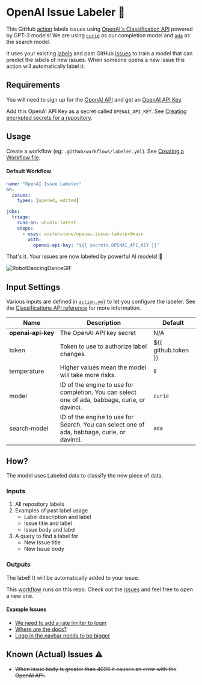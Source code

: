 # OpenAI Issue Labeler 🤖

This GitHub [action](https://docs.github.com/en/actions) labels issues using [OpenAI's Classification API](https://beta.openai.com/docs/guides/classifications) powered by GPT-3 models! We are using [`curie`](https://beta.openai.com/docs/engines/curie) as our completion model and [`ada`](https://beta.openai.com/docs/engines/ada) as the search model.

It uses your existing [labels](https://docs.github.com/en/issues/using-labels-and-milestones-to-track-work/managing-labels) and past GitHub [issues](https://docs.github.com/en/issues) to train a model that can predict the labels of new issues. When someone opens a new issue this action will automatically label it.

## Requirements
You will need to sign up for the [OpenAI API](https://openai.com/api/) and get an [OpenAI API Key](https://beta.openai.com/account/api-keys).

Add this OpenAI API Key as a secret called `OPENAI_API_KEY`. See [Creating encrypted secrets for a repository](https://docs.github.com/en/actions/security-guides/encrypted-secrets#creating-encrypted-secrets-for-a-repository).

## Usage
Create a workflow (eg: `.github/workflows/labeler.yml`). See [Creating a Workflow file](https://help.github.com/en/articles/configuring-a-workflow#creating-a-workflow-file).

#### Default Workflow
```yml
name: "OpenAI Issue Labeler"
on:
  issues:
    types: [opened, edited]

jobs:
  triage:
    runs-on: ubuntu-latest
    steps:
      - uses: austenstone/openai-issue-labeler@main
        with:
          openai-api-key: "${{ secrets.OPENAI_API_KEY }}"
```
That's it. Your issues are now labeled by powerful AI models! 🧠

![RobotDancingDanceGIF](https://user-images.githubusercontent.com/22425467/151486237-5a416561-c2e9-4c61-ad56-12d77fca0206.gif)

## Input Settings
Various inputs are defined in [`action.yml`](action.yml) to let you configure the labeler. See the [Classifications API reference](https://beta.openai.com/docs/api-reference/classifications) for more information.

| Name | Description | Default |
| --- | - | - |
| **openai&#x2011;api&#x2011;key** | The OpenAI API key secret | N/A |
| token | Token to use to authorize label changes. | ${{ github.token }} |
| temperature | Higher values mean the model will take more risks. | `0`
| model | ID of the engine to use for completion. You can select one of ada, babbage, curie, or davinci. | `curie`
| search&#x2011;model | ID of the engine to use for Search. You can select one of ada, babbage, curie, or davinci. | `ada`

## How?
The model uses Labeled data to classify the new piece of data.

### Inputs
1. All repository labels
3. Examples of past label usage
    - Label description and label
    - Issue title and label
    - Issue body and label
4. A query to find a label for
    - New Issue title
    - New Issue body

### Outputs
The label! It will be automatically added to your issue.

This [workflow](https://github.com/austenstone/openai-issue-labeler/actions/workflows/usage.yaml) runs on this repo. Check out the [issues](https://github.com/austenstone/openai-issue-labeler/issues) and feel free to open a new one.

#### Example Issues
- [We need to add a rate limiter to login](https://github.com/austenstone/openai-issue-labeler/issues/80)
- [Where are the docs?](https://github.com/austenstone/openai-issue-labeler/issues/37)
- [Logo in the navbar needs to be bigger](https://github.com/austenstone/openai-issue-labeler/issues/36)

## Known (Actual) Issues ⚠️
- ~~When issue body is greater than 4096 it causes an error with the OpenAI API.~~
